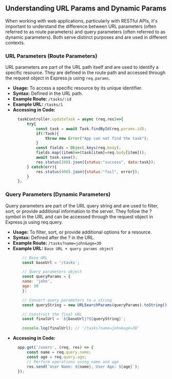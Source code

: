 ## Understanding URL Params and Dynamic Params

When working with web applications, particularly with RESTful APIs, it's important to understand the difference between URL parameters (often referred to as route parameters) and query parameters (often referred to as dynamic parameters). Both serve distinct purposes and are used in different contexts.


### URL Parameters (Route Parameters)

URL parameters are part of the URL path itself and are used to identify a specific resource. They are defined in the route path and accessed through the request object in Express.js using `req.params`.

- **Usage:** To access a specific resource by its unique identifier.
- **Syntax:** Defined in the URL path.
- **Example Route:** `/tasks/:id`
- **Example URL:** `/tasks/1`
- **Accessing in Code:**
  ```javascript
    taskController.updateTask = async (req,res)=>{
        try{
            const task = await Task.findById(req.params.id);
            if(!Task){
                throw new Error("App can not find the task");
            }
            const fields = Object.keys(req.body);
            fields.map((item)=>(task[item]=req.body[item]));
            await task.save();
            res.status(200).json({status:"success", data:task});
        } catch(err){
            res.status(400).json({status:"fail", error});
        }
    };
    ```

### Query Parameters (Dynamic Parameters)

Query parameters are part of the URL query string and are used to filter, sort, or provide additional information to the server. They follow the ? symbol in the URL and can be accessed through the request object in Express.js using req.query.

- **Usage:** To filter, sort, or provide additional options for a resource.
- **Syntax:** Defined after the ? in the URL.
- **Example Route:** `/tasks?name=john&age=30`
- **Example URL:** `Base URL + query params object`
    ```javascript
        // Base URL
        const baseUrl = '/tasks';

        // Query parameters object
        const queryParams = {
        name: 'john',
        age: 30
        };

        // Convert query parameters to a string
        const queryString = new URLSearchParams(queryParams).toString();

        // Construct the final URL
        const finalUrl = `${baseUrl}?${queryString}`;

        console.log(finalUrl); // '/tasks?name=john&age=30'
    ```
- **Accessing in Code:**
  ```javascript
    app.get('/users', (req, res) => {
        const name = req.query.name;
        const age = req.query.age;
        // Perform operations using name and age
        res.send(`User Name: ${name}, User Age: ${age}`);
    });